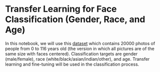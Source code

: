 # Transfer Learning for Face Classification (Gender, Race, and Age)

In this notebook, we will use this [dataset](https://susanqq.github.io/UTKFace/) which contains 20000 photos of people from 0 to 116 years old (the version in which all pictures are of the same size with faces centered). Classification targets are gender (male/female), race (white/black/asian/indian/other), and age. Transfer learning and fine-tuning will be used in the classification process.
